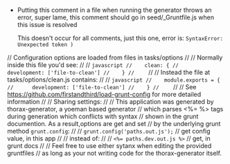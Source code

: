 - Putting this comment in a file when running the generator throws an error,
  super lame, this comment should go in seed/_Gruntfile.js when this issue is resolved

  This doesn't occur for all comments, just this one, error is:
  `SyntaxError: Unexpected token )`

// Configuration options are loaded from files in tasks/options
//
//    Normally inside this file you'd see:
//
//    ```javascript
//    clean: {
//      development: ['file-to-clean']
//    }
//    ```
//
//    Instead the file at tasks/options/clean.js contains:
//
//    ```javascript
//    module.exports = {
//      development: ['file-to-clean']
//    }
//    ```
//
//    See https://github.com/firstandthird/load-grunt-config for more detailed information
//
// Sharing settings:
//
//   This application was generated by thorax-generator, a yoeman based generator
//   which parses <%= %> tags during generation which conflicts with syntax
//   shown in the grunt documention. As a result,options are get and set
//   by the underlying grunt method `grunt.config`:
//
//   `grunt.config('paths.out.js');` // get config value, in this app
//
//   instead of:
//
//   `<%= paths.dev.out.js %>` // get, in grunt docs
//
//    Feel free to use either sytanx when editing the provided gruntfiles
//    as long as your not writing code for the thorax-generator itself.